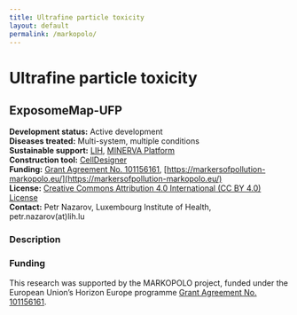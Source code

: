 ```yaml
---
title: Ultrafine particle toxicity
layout: default
permalink: /markopolo/
---
```


# Ultrafine particle toxicity
## ExposomeMap-UFP

**Development status:** Active development  
**Diseases treated:** Multi-system, multiple conditions  
**Sustainable support:** [LIH](https://www.lih.lu/), [MINERVA Platform](https://minerva.pages.uni.lu/)  
**Construction tool:** [CellDesigner](https://www.celldesigner.org/)  
**Funding:** [Grant Agreement No. 101156161](https://cordis.europa.eu/project/id/101156161), [https://markersofpollution-markopolo.eu/](https://markersofpollution-markopolo.eu/)  
**License:** [Creative Commons Attribution 4.0 International (CC BY 4.0) License](https://creativecommons.org/licenses/by/4.0/)  
**Contact:** Petr Nazarov, Luxembourg Institute of Health, petr.nazarov(at)lih.lu  

### Description



### Funding

This research was supported by the MARKOPOLO project, funded under the European Union’s Horizon Europe programme [Grant Agreement No. 101156161](https://cordis.europa.eu/project/id/101156161).
